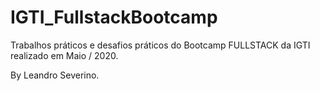 # IGTI_FullstackBootcamp

Trabalhos práticos e desafios práticos do Bootcamp FULLSTACK da IGTI realizado em Maio / 2020.

By Leandro Severino.
